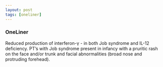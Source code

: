 ```yaml
---
layout: post
tags: [oneliner]
---
```



### OneLiner

Reduced production of interferon-γ - in both Job syndrome and IL-12 deficiency.  PT’s with Job syndrome present in infancy with a pruritic rash on the face and/or trunk and facial abnormalities (broad nose and protruding forehead).

